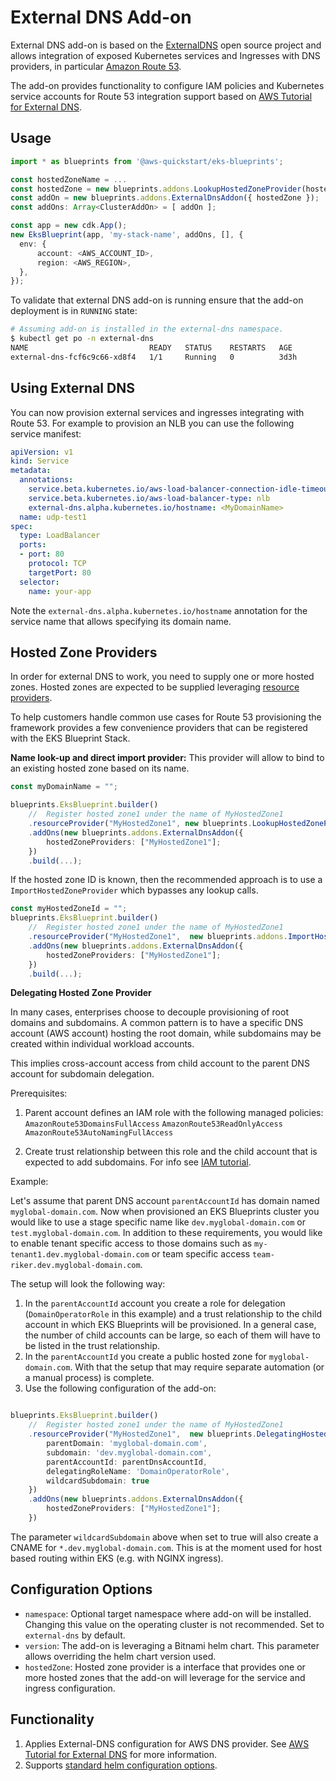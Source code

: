 # External DNS Add-on

External DNS add-on is based on the [ExternalDNS](https://github.com/kubernetes-sigs/external-dns) open source project and allows integration of exposed Kubernetes services and Ingresses with DNS providers, in particular [Amazon Route 53](https://aws.amazon.com/route53/).

The add-on provides functionality to configure IAM policies and Kubernetes service accounts for Route 53 integration support based on [AWS Tutorial for External DNS](https://github.com/kubernetes-sigs/external-dns/blob/master/docs/tutorials/aws.md).

## Usage

```typescript
import * as blueprints from '@aws-quickstart/eks-blueprints';

const hostedZoneName = ...
const hostedZone = new blueprints.addons.LookupHostedZoneProvider(hostedZoneName)
const addOn = new blueprints.addons.ExternalDnsAddon({ hostedZone });
const addOns: Array<ClusterAddOn> = [ addOn ];

const app = new cdk.App();
new EksBlueprint(app, 'my-stack-name', addOns, [], {
  env: {
      account: <AWS_ACCOUNT_ID>,
      region: <AWS_REGION>,
  },
});
```

To validate that external DNS add-on is running ensure that the add-on deployment is in `RUNNING` state:

```bash
# Assuming add-on is installed in the external-dns namespace.
$ kubectl get po -n external-dns
NAME                           READY   STATUS    RESTARTS   AGE
external-dns-fcf6c9c66-xd8f4   1/1     Running   0          3d3h
```

## Using External DNS
You can now provision external services and ingresses integrating with Route 53. For example to provision an NLB you can use the following service manifest:

```yaml
apiVersion: v1
kind: Service
metadata:
  annotations:
    service.beta.kubernetes.io/aws-load-balancer-connection-idle-timeout: '60'
    service.beta.kubernetes.io/aws-load-balancer-type: nlb
    external-dns.alpha.kubernetes.io/hostname: <MyDomainName>
  name: udp-test1
spec:
  type: LoadBalancer
  ports:
  - port: 80
    protocol: TCP
    targetPort: 80
  selector:
    name: your-app
```

Note the `external-dns.alpha.kubernetes.io/hostname` annotation for the service name that allows specifying its domain name. 

## Hosted Zone Providers

In order for external DNS to work, you need to supply one or more hosted zones. Hosted zones are expected to be supplied leveraging [resource providers](../resource-providers/index.md).

To help customers handle common use cases for Route 53 provisioning the framework provides a few convenience providers that can be registered with the EKS Blueprint Stack. 

**Name look-up and direct import provider:**
This provider will allow to bind to an existing hosted zone based on its name.

```typescript
const myDomainName = "";

blueprints.EksBlueprint.builder()
    //  Register hosted zone1 under the name of MyHostedZone1
    .resourceProvider("MyHostedZone1", new blueprints.LookupHostedZoneProvider(myDomainName))
    .addOns(new blueprints.addons.ExternalDnsAddon({
        hostedZoneProviders: ["MyHostedZone1"];
    })
    .build(...);
```

If the hosted zone ID is known, then the recommended approach is to use a `ImportHostedZoneProvider` which bypasses any lookup calls.

```typescript
const myHostedZoneId = "";
blueprints.EksBlueprint.builder()
    //  Register hosted zone1 under the name of MyHostedZone1
    .resourceProvider("MyHostedZone1",  new blueprints.addons.ImportHostedZoneProvider(myHostedZoneId))
    .addOns(new blueprints.addons.ExternalDnsAddon({
        hostedZoneProviders: ["MyHostedZone1"];
    })
    .build(...);
```

**Delegating Hosted Zone Provider**

In many cases, enterprises choose to decouple provisioning of root domains and subdomains. A common pattern is to have a specific DNS account (AWS account) hosting the root domain, while subdomains may be created within individual workload accounts. 

This implies cross-account access from child account to the parent DNS account for subdomain delegation. 

Prerequisites:

1. Parent account defines an IAM role with the following managed policies:
`AmazonRoute53DomainsFullAccess`
`AmazonRoute53ReadOnlyAccess`
`AmazonRoute53AutoNamingFullAccess`

2. Create trust relationship between this role and the child account that is expected to add subdomains. For info see [IAM tutorial](https://docs.aws.amazon.com/IAM/latest/UserGuide/tutorial_cross-account-with-roles.html).

Example:

Let's assume that parent DNS account `parentAccountId` has domain named `myglobal-domain.com`. Now when provisioned an EKS Blueprints cluster you would like to use a stage specific name like `dev.myglobal-domain.com` or `test.myglobal-domain.com`. In addition to these requirements, you would like to enable tenant specific access to those domains such as `my-tenant1.dev.myglobal-domain.com` or team specific access `team-riker.dev.myglobal-domain.com`. 

The setup will look the following way:

1. In the `parentAccountId` account you create a role for delegation (`DomainOperatorRole` in this example) and a trust relationship to the child account in which EKS Blueprints will be provisioned. In a general case, the number of child accounts can be large, so each of them will have to be listed in the trust relationship.
2. In the `parentAccountId` you create a public hosted zone for `myglobal-domain.com`. With that the setup that may require separate automation (or a manual process) is complete. 
3. Use the following configuration of the add-on:

```typescript

blueprints.EksBlueprint.builder()
    //  Register hosted zone1 under the name of MyHostedZone1
    .resourceProvider("MyHostedZone1",  new blueprints.DelegatingHostedZoneProvider({
        parentDomain: 'myglobal-domain.com',
        subdomain: 'dev.myglobal-domain.com', 
        parentAccountId: parentDnsAccountId,
        delegatingRoleName: 'DomainOperatorRole',
        wildcardSubdomain: true
    })
    .addOns(new blueprints.addons.ExternalDnsAddon({
        hostedZoneProviders: ["MyHostedZone1"];
    })

```

The parameter `wildcardSubdomain` above when set to true will also create a CNAME for `*.dev.myglobal-domain.com`. This is at the moment used for host based routing within EKS (e.g. with NGINX ingress).


## Configuration Options

   - `namespace`: Optional target namespace where add-on will be installed. Changing this value on the operating cluster is not recommended. Set to `external-dns` by default.
   - `version`: The add-on is leveraging a Bitnami helm chart. This parameter allows overriding the helm chart version used.
   - `hostedZone`: Hosted zone provider is a interface that provides one or more hosted zones that the add-on will leverage for the service and ingress configuration.

## Functionality

1. Applies External-DNS configuration for AWS DNS provider. See [AWS Tutorial for External DNS](https://github.com/kubernetes-sigs/external-dns/blob/master/docs/tutorials/aws.md) for more information.
2. Supports [standard helm configuration options](./index.md#standard-helm-add-on-configuration-options).
